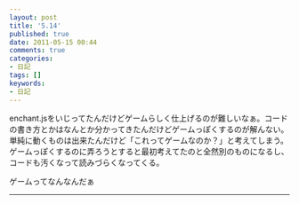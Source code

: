 ```yaml
---
layout: post
title: '5.14'
published: true
date: 2011-05-15 00:44
comments: true
categories:
- 日記
tags: []
keywords:
- 日記
---
```

enchant.jsをいじってたんだけどゲームらしく仕上げるのが難しいなぁ。コードの書き方とかはなんとか分かってきたんだけどゲームっぽくするのが解んない。単純に動くものは出来たんだけど「これってゲームなのか？」と考えてしまう。ゲームっぽくするのに弄ろうとすると最初考えてたのと全然別のものになるし、コードも汚くなって読みづらくなってくる。

ゲームってなんなんだぁ

---

